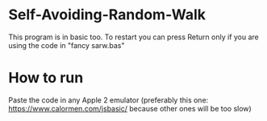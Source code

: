 # Self-Avoiding-Random-Walk
This program is in basic too. To restart you can press Return only if you are using the code in "fancy sarw.bas"

# How to run
Paste the code in any Apple 2 emulator (preferably this one: https://www.calormen.com/jsbasic/ because other ones will be too slow)
